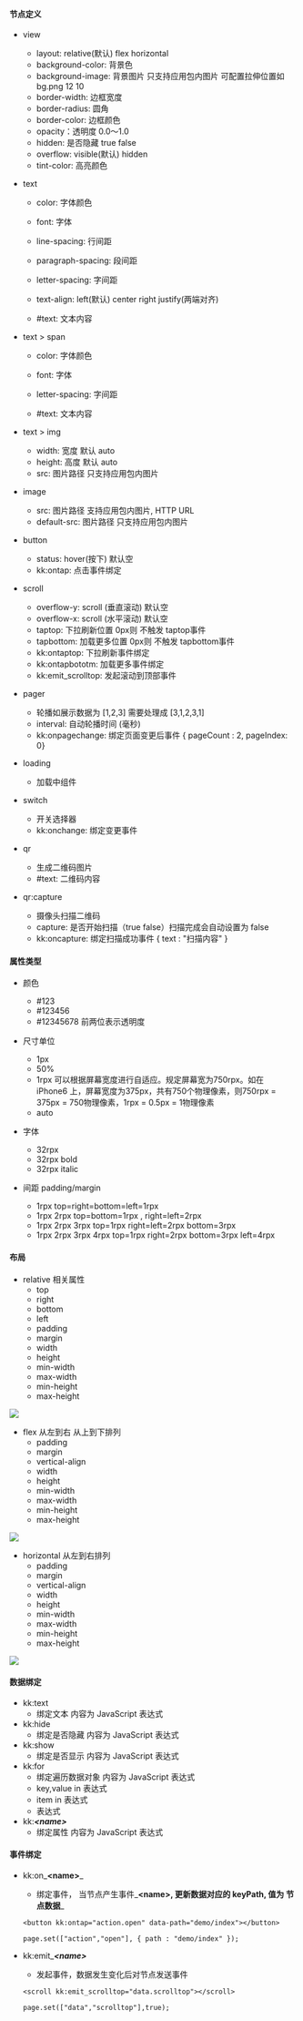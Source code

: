 #### 节点定义

* view

  * layout:   relative\(默认\) flex horizontal
  * background-color: 背景色
  * background-image: 背景图片 只支持应用包内图片 可配置拉伸位置如  bg.png 12 10 
  * border-width: 边框宽度
  * border-radius: 圆角
  * border-color: 边框颜色
  * opacity：透明度  0.0～1.0
  * hidden: 是否隐藏 true false
  * overflow: visible\(默认\) hidden
  * tint-color: 高亮颜色

* text

  * color: 字体颜色

  * font: 字体

  * line-spacing: 行间距

  * paragraph-spacing: 段间距

  * letter-spacing: 字间距

  * text-align: left\(默认\) center right justify\(两端对齐\)

  * \#text: 文本内容

* text &gt; span

  * color: 字体颜色

  * font: 字体

  * letter-spacing: 字间距

  * \#text: 文本内容

* text &gt; img

  * width: 宽度 默认 auto
  * height: 高度 默认 auto
  * src: 图片路径 只支持应用包内图片

* image

  * src: 图片路径 支持应用包内图片,  HTTP URL
  * default-src: 图片路径 只支持应用包内图片

* button
  * status:  hover\(按下\) 默认空
  * kk:ontap: 点击事件绑定
* scroll
  * overflow-y: scroll \(垂直滚动\) 默认空
  * overflow-x: scroll \(水平滚动\) 默认空
  * taptop: 下拉刷新位置 0px则 不触发 taptop事件
  * tapbottom: 加载更多位置 0px则 不触发 tapbottom事件
  * kk:ontaptop: 下拉刷新事件绑定
  * kk:ontapbototm: 加载更多事件绑定
  * kk:emit\_scrolltop: 发起滚动到顶部事件
* pager
  * 轮播如展示数据为 \[1,2,3\] 需要处理成 \[3,1,2,3,1\]
  * interval: 自动轮播时间 \(毫秒\)
  * kk:onpagechange: 绑定页面变更后事件 { pageCount : 2, pageIndex: 0}
* loading
  * 加载中组件
* switch
  * 开关选择器
  * kk:onchange: 绑定变更事件
* qr
  * 生成二维码图片
  * \#text: 二维码内容
* qr:capture
  * 摄像头扫描二维码
  * capture: 是否开始扫描（true false）扫描完成会自动设置为 false
  * kk:oncapture: 绑定扫描成功事件 { text : "扫描内容" }

#### 属性类型

* 颜色

  * \#123              
  * \#123456      
  * \#12345678     前两位表示透明度

* 尺寸单位

  * 1px
  * 50%
  * 1rpx    可以根据屏幕宽度进行自适应。规定屏幕宽为750rpx。如在 iPhone6 上，屏幕宽度为375px，共有750个物理像素，则750rpx = 375px = 750物理像素，1rpx = 0.5px = 1物理像素
  * auto

* 字体

  * 32rpx
  * 32rpx bold
  * 32rpx italic

* 间距 padding/margin

  * 1rpx                                     top=right=bottom=left=1rpx
  * 1rpx 2rpx                            top=bottom=1rpx   ,  right=left=2rpx
  * 1rpx 2rpx 3rpx                    top=1rpx right=left=2rpx bottom=3rpx
  * 1rpx 2rpx 3rpx 4rpx           top=1rpx right=2rpx bottom=3rpx left=4rpx

#### 布局

* relative  相关属性 
  * top 
  * right 
  * bottom 
  * left 
  * padding 
  * margin 
  * width
  * height
  * min-width
  * max-width
  * min-height
  * max-height

![](/doc/assets/relative.png)

* flex   从左到右 从上到下排列 
  * padding
  * margin
  * vertical-align
  * width
  * height
  * min-width
  * max-width
  * min-height
  * max-height

![](/doc/assets/flex.png)

* horizontal 从左到右排列 
  * padding
  * margin
  * vertical-align
  * width
  * height
  * min-width
  * max-width
  * min-height
  * max-height

![](/doc/assets/horizontal.png)

#### 数据绑定

* kk:text
  * 绑定文本 内容为 JavaScript 表达式
* kk:hide
  * 绑定是否隐藏 内容为 JavaScript 表达式
* kk:show
  * 绑定是否显示 内容为 JavaScript 表达式
* kk:for
  * 绑定遍历数据对象 内容为 JavaScript 表达式
  * key,value in 表达式
  * item in 表达式 
  * 表达式
* kk:_**&lt;name&gt;**_
  * 绑定属性 内容为 JavaScript 表达式

#### 事件绑定

* kk:on_**&lt;name&gt;**_

  * 绑定事件， 当节点产生事件_**&lt;name&gt;, 更新数据对应的 keyPath, 值为 节点数据**_

  ```
  <button kk:ontap="action.open" data-path="demo/index"></button>

  page.set(["action","open"], { path : "demo/index" });
  ```

* kk:emit\__**&lt;name&gt;**_

  * 发起事件，数据发生变化后对节点发送事件

  ```
  <scroll kk:emit_scrolltop="data.scrolltop"></scroll>

  page.set(["data","scrolltop"],true);
  ```



